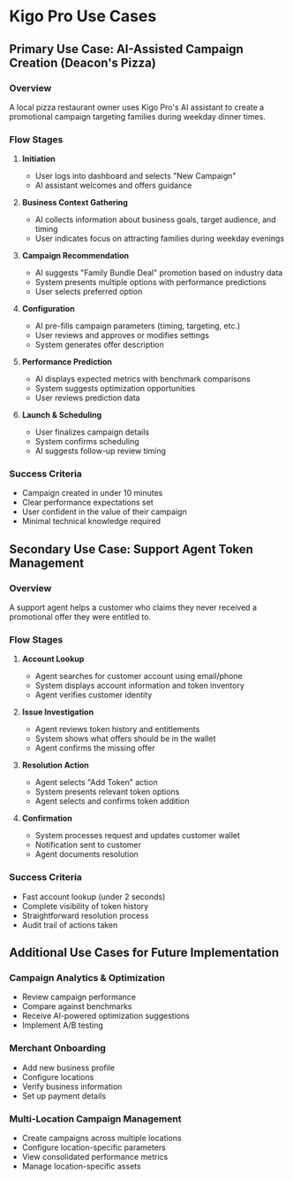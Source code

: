 # Kigo Pro Use Cases

## Primary Use Case: AI-Assisted Campaign Creation (Deacon's Pizza)

### Overview
A local pizza restaurant owner uses Kigo Pro's AI assistant to create a promotional campaign targeting families during weekday dinner times.

### Flow Stages

1. **Initiation**
   - User logs into dashboard and selects "New Campaign"
   - AI assistant welcomes and offers guidance

2. **Business Context Gathering**
   - AI collects information about business goals, target audience, and timing
   - User indicates focus on attracting families during weekday evenings

3. **Campaign Recommendation**
   - AI suggests "Family Bundle Deal" promotion based on industry data
   - System presents multiple options with performance predictions
   - User selects preferred option

4. **Configuration**
   - AI pre-fills campaign parameters (timing, targeting, etc.)
   - User reviews and approves or modifies settings
   - System generates offer description

5. **Performance Prediction**
   - AI displays expected metrics with benchmark comparisons
   - System suggests optimization opportunities
   - User reviews prediction data

6. **Launch & Scheduling**
   - User finalizes campaign details
   - System confirms scheduling
   - AI suggests follow-up review timing

### Success Criteria
- Campaign created in under 10 minutes
- Clear performance expectations set
- User confident in the value of their campaign
- Minimal technical knowledge required

## Secondary Use Case: Support Agent Token Management

### Overview
A support agent helps a customer who claims they never received a promotional offer they were entitled to.

### Flow Stages

1. **Account Lookup**
   - Agent searches for customer account using email/phone
   - System displays account information and token inventory
   - Agent verifies customer identity

2. **Issue Investigation**
   - Agent reviews token history and entitlements
   - System shows what offers should be in the wallet
   - Agent confirms the missing offer

3. **Resolution Action**
   - Agent selects "Add Token" action
   - System presents relevant token options
   - Agent selects and confirms token addition

4. **Confirmation**
   - System processes request and updates customer wallet
   - Notification sent to customer
   - Agent documents resolution

### Success Criteria
- Fast account lookup (under 2 seconds)
- Complete visibility of token history
- Straightforward resolution process
- Audit trail of actions taken

## Additional Use Cases for Future Implementation

### Campaign Analytics & Optimization
- Review campaign performance
- Compare against benchmarks
- Receive AI-powered optimization suggestions
- Implement A/B testing

### Merchant Onboarding
- Add new business profile
- Configure locations
- Verify business information
- Set up payment details

### Multi-Location Campaign Management
- Create campaigns across multiple locations
- Configure location-specific parameters
- View consolidated performance metrics
- Manage location-specific assets